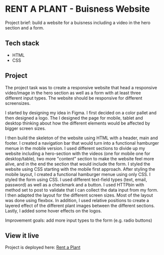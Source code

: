 # RENT A PLANT - Buisness Website 

Project brief: build a website for a buisness including a video in the hero section and a form. 

## Tech stack
- HTML
- CSS

## Project

The project task was to create a responsive website that head a responsive video/image in the hero section as well as a form with at least three different input types. The website should be responsive for different screensizes. 

I started by designing my idea in Figma. I first decided on a color pallet and then designed a logo. The I designed the page for mobile, tablet and desktop thinking about how the different elements would be affected by bigger screen sizes. 

I then build the skeleton of the website using HTML with a header, main and footer. I created a navigation bar that would turn into a functional hamburger menue in the mobile version. I used different sections to divide up my website including a hero-section with the videos (one for mobile one for desktop/table), two more "content" section to make the website feel more alive, and in the end the section that would include the form. I styled the website using CSS starting with the mobile first approach. After styling the mobile layout, I created a functional hamburger menue using only CSS.  I styled the form using CSS. I used different text-field types (text, email, password) as well as a checkmark and a button. I used HTTPbin with method set to post to validate that I can collect the data input from my form. I then adapted the layout for the different screen sizes. Most of the layout was done using flexbox. In addition, I used relative positions to create a layered effect of the different plant images between the different sections. Lastly, I added some hover effects on the logos. 

Improvement goals: add more input types to the form (e.g. radio buttons)

## View it live

Project is deployed here: [Rent a Plant ](https://rent-a-plant.netlify.app)